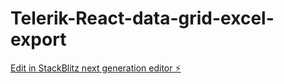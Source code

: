 # Telerik-React-data-grid-excel-export

[Edit in StackBlitz next generation editor ⚡️](https://stackblitz.com/~/github.com/rohityellapu/Telerik-React-data-grid-excel-export)